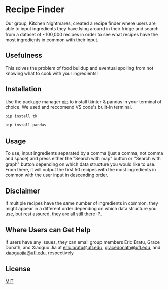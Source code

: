 # Recipe Finder

Our group, Kitchen Nightmares, created a recipe finder where users are able to input ingredients they have lying around in their fridge and search from a dataset of ~100,000 recipes in order to see what recipes have the most ingredients in common with their input. 

## Usefulness
This solves the problem of food buildup and eventual spoiling from not knowing what to cook with your ingredients!

## Installation

Use the package manager [pip](https://pip.pypa.io/en/stable/) to install tkinter & pandas in your terminal of choice. We used and reccomend VS code's built-in terminal.

```bash
pip install tk
```

```bash
pip install pandas
```


## Usage

To use, input ingredients separated by a comma (just a comma, not comma and space) and press either the "Search with map" button or "Search with graph" button depending on which data structure you would like to use. From there, it will output the first 50 recipes with the most ingredients in common with the user input in descending order.

## Disclaimer

If multiple recipes have the same number of ingredients in common, they might appear in a different order depending on which data structure you use, but rest assured, they are all still there :P.

## Where Users can Get Help

If users have any issues, they can email group members Eric Bratu, Grace Donath, and Xiaoguo Jia at [eric.bratu@ufl.edu](mailto:eric.bratu@ufl.edu), [gracedonath@ufl.edu](mailto:gracedonath@ufl.edu), and [xiaoguojia@ufl.edu](mailto:xiaoguojia@ufl.edu), respectively


## License

[MIT](https://choosealicense.com/licenses/mit/)